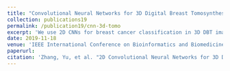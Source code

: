 ```yaml
---
title: "Convolutional Neural Networks for 3D Digital Breast Tomosynthesis Classification"
collection: publications19
permalink: /publication19/cnn-3d-tomo
excerpt: 'We use 2D CNNs for breast cancer classification in 3D DBT images.'
date: 2019-11-18
venue: 'IEEE International Conference on Bioinformatics and Biomedicine'
paperurl: 
citation: 'Zhang, Yu, et al. "2D Convolutional Neural Networks for 3D Digital Breast Tomosynthesis Classification." 2019 IEEE International Conference on Bioinformatics and Biomedicine (BIBM). IEEE, 2019.'
---
```

